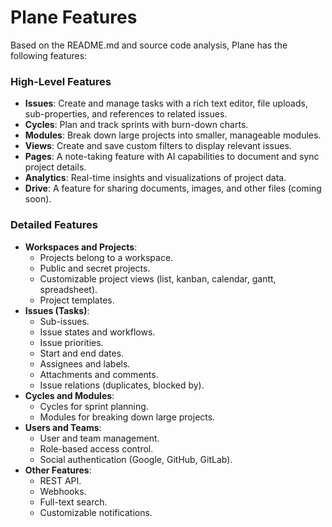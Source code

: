 # Plane Features

Based on the README.md and source code analysis, Plane has the following features:

### High-Level Features

*   **Issues**: Create and manage tasks with a rich text editor, file uploads, sub-properties, and references to related issues.
*   **Cycles**: Plan and track sprints with burn-down charts.
*   **Modules**: Break down large projects into smaller, manageable modules.
*   **Views**: Create and save custom filters to display relevant issues.
*   **Pages**: A note-taking feature with AI capabilities to document and sync project details.
*   **Analytics**: Real-time insights and visualizations of project data.
*   **Drive**: A feature for sharing documents, images, and other files (coming soon).

### Detailed Features

*   **Workspaces and Projects**:
    *   Projects belong to a workspace.
    *   Public and secret projects.
    *   Customizable project views (list, kanban, calendar, gantt, spreadsheet).
    *   Project templates.
*   **Issues (Tasks)**:
    *   Sub-issues.
    *   Issue states and workflows.
    *   Issue priorities.
    *   Start and end dates.
    *   Assignees and labels.
    *   Attachments and comments.
    *   Issue relations (duplicates, blocked by).
*   **Cycles and Modules**:
    *   Cycles for sprint planning.
    *   Modules for breaking down large projects.
*   **Users and Teams**:
    *   User and team management.
    *   Role-based access control.
    *   Social authentication (Google, GitHub, GitLab).
*   **Other Features**:
    *   REST API.
    *   Webhooks.
    *   Full-text search.
    *   Customizable notifications.
